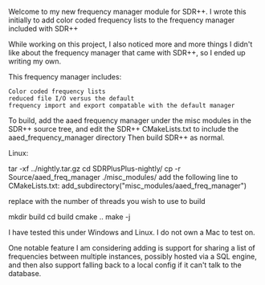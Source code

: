 Welcome to my new frequency manager module for SDR++. I wrote this initially to add color coded frequency lists to the frequency manager included with SDR++

While working on this project, I also noticed more and more things I didn't like about the frequency manager that came with SDR++, so I ended up writing my own.

This frequency manager includes:
	
	Color coded frequency lists
	reduced file I/O versus the default
	frequency import and export compatable with the default manager

To build, add the aaed frequency manager under the misc modules in the SDR++ source tree, and edit the SDR++ CMakeLists.txt to include the aaed_frequency_manager directory
Then build SDR++ as normal.


Linux: 

 tar -xf ../nightly.tar.gz
 cd SDRPlusPlus-nightly/
 cp -r Source/aaed_freq_manager ./misc_modules/
  add the following line to CMakeLists.txt:
	add_subdirectory("misc_modules/aaed_freq_manager")



replace <N> with the number of threads you wish to use to build

mkdir build
cd build
cmake ..
make -j<N>


I have tested this under Windows and Linux. I do not own a Mac to test on.

One notable feature I am considering adding is support for sharing a list of frequencies between multiple instances, possibly hosted via a SQL engine, and then also support falling back to a local config if it can't talk to the database.
